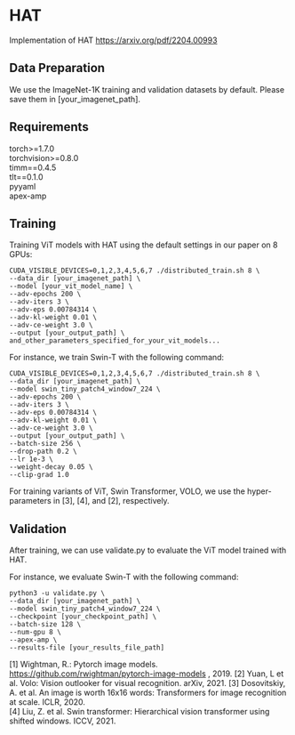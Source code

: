 # HAT
Implementation of HAT https://arxiv.org/pdf/2204.00993


## Data Preparation
We use the ImageNet-1K training and validation datasets by default.
Please save them in [your_imagenet_path].

## Requirements
torch>=1.7.0  
torchvision>=0.8.0  
timm==0.4.5  
tlt==0.1.0  
pyyaml  
apex-amp  

## Training
Training ViT models with HAT using the default settings in our paper on 8 GPUs:

```shell
CUDA_VISIBLE_DEVICES=0,1,2,3,4,5,6,7 ./distributed_train.sh 8 \
--data_dir [your_imagenet_path] \
--model [your_vit_model_name] \
--adv-epochs 200 \
--adv-iters 3 \
--adv-eps 0.00784314 \
--adv-kl-weight 0.01 \
--adv-ce-weight 3.0 \
--output [your_output_path] \
and_other_parameters_specified_for_your_vit_models...
```

For instance, we train Swin-T with the following command:
```shell
CUDA_VISIBLE_DEVICES=0,1,2,3,4,5,6,7 ./distributed_train.sh 8 \
--data_dir [your_imagenet_path] \
--model swin_tiny_patch4_window7_224 \
--adv-epochs 200 \
--adv-iters 3 \
--adv-eps 0.00784314 \
--adv-kl-weight 0.01 \
--adv-ce-weight 3.0 \
--output [your_output_path] \
--batch-size 256 \
--drop-path 0.2 \
--lr 1e-3 \
--weight-decay 0.05 \
--clip-grad 1.0
```
For training variants of ViT, Swin Transformer, VOLO, we use the hyper-parameters in [3], [4], and [2], respectively.

## Validation

After training, we can use validate.py to evaluate the ViT model trained with HAT.

For instance, we evaluate Swin-T with the following command:
```shell
python3 -u validate.py \
--data_dir [your_imagenet_path] \
--model swin_tiny_patch4_window7_224 \
--checkpoint [your_checkpoint_path] \
--batch-size 128 \
--num-gpu 8 \
--apex-amp \
--results-file [your_results_file_path]
```

[1] Wightman, R.: Pytorch image models. https://github.com/rwightman/pytorch-image-models , 2019.
[2] Yuan, L et al. Volo: Vision outlooker for visual recognition. arXiv, 2021.
[3] Dosovitskiy, A. et al. An image is worth 16x16 words: Transformers for image recognition at scale. ICLR, 2020.  
[4] Liu, Z. et al. Swin transformer: Hierarchical vision transformer using shifted windows. ICCV, 2021.
